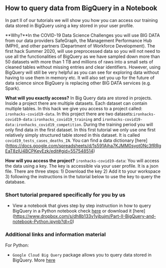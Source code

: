 ## How to query data from BigQuery in a Notebook

In part II of our tutorials  we will show you how you can access our training data stored in BigQuery using a key stored in your user profile.

**Why?**In the COVID-19 Data Science Challenges you will use BIG DATA from our data providers SafeGraph, the Management Performance Hub (MPH), and other partners (Department of Workforce Development). The first hack Summer 2020, will use preprocessed data so you will not need to use all the functionalities of BigQuery as we have sampled down more than 50 datasets with more than 1 TB and millions of raws into a small sets of cleaned tables without missing entries and clear identifiers. However, using BigQuery will still be very helpful  as you can see for exploring data without having to use them in memory etc. It will also set you up for the future of data science since BigQuery is replacing other BIG DATA services (e.g. Spark).

**What will you exactly access?** In Big Query data are stored in projects. Inside a project there are multiple datasets. Each dataset can contain multiple tables. In this hack we give you access to a project called: `ironhacks-covid19-data`. In this project there are two datasets:`ironhacks-covid19-data:ironhacks_covid19_training` and `ironhacks-covid19-data:ironhacks_covid19_competition`. During the training period you will only find data in the first dataset. In this first tutorial we only use one first relatively simply structured table stored in this dataset. It is called `covid19_tests_cases_deaths_IN`. You can find a data dictionary [here] (https://docs.google.com/spreadsheets/d/1s591Ajha7KJMM0syot0Nc3fRRgEaT8zIU4BCPKeyEzk/edit#gid=557548514)

**How will you access the project?** `ironhacks-covid19-data`: You will access the data using a key. The key is accessible via your user profile. It is a json file. There are three steps: 1) Download the key 2) Add it to your workspace 3) following the instructions in the tutorial below to  use the key to query the database.

### Short tutorial prepared specifically for you by us

* View a notebook that gives step by step instruction in how to query BigQuery in a Python notebook check [here]( https://ironhacks.com/notebook-viewer?path=https://raw.githubusercontent.com/ironhacks/Tutorials-COVID-19/master/tutorials-fall-2020/python/Part2.ipynb)  or download it [here] (https://www.dropbox.com/s/dh8b133v1yjbujm/Part-II-BigQuery-and-notebook-Python.ipynb?dl=0)

### Additional links and information material

For Python:
* `Google Cloud Big Query` package allows you to query data stored in BigQuery. More [here](https://googleapis.dev/python/bigquery/latest/index.html)
